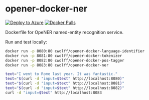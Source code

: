 # opener-docker-ner

[![Deploy to Azure](https://azuredeploy.net/deploybutton.svg)](https://azuredeploy.net/)
[![Docker Pulls](https://img.shields.io/docker/pulls/cwolff/opener-docker-ner.svg)](https://hub.docker.com/r/cwolff/opener-docker-ner/)

Dockerfile for OpeNER named-entity recognition service.

Run and test locally:

```bash
docker run -p 8080:80 cwolff/opener-docker-language-identifier
docker run -p 8081:80 cwolff/opener-docker-tokenizer
docker run -p 8082:80 cwolff/opener-docker-pos-tagger
docker run -p 8083:80 cwolff/opener-docker-ner

text="I went to Rome last year. It was fantastic."
text="$(curl -d "input=$text" http://localhost:8080)"
text="$(curl -d "input=$text" http://localhost:8081)"
text="$(curl -d "input=$text" http://localhost:8082)"
curl -d "input=$text" http://localhost:8083
```
